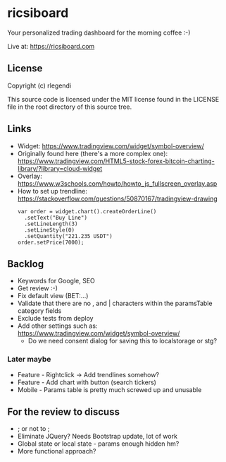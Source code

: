 # ricsiboard

Your personalized trading dashboard for the morning coffee :-)

Live at: https://ricsiboard.com

## License

Copyright (c) rlegendi

This source code is licensed under the MIT license found in the
LICENSE file in the root directory of this source tree.

## Links

* Widget: https://www.tradingview.com/widget/symbol-overview/
* Originally found here (there's a more complex one): https://www.tradingview.com/HTML5-stock-forex-bitcoin-charting-library/?library=cloud-widget
* Overlay: https://www.w3schools.com/howto/howto_js_fullscreen_overlay.asp
* How to set up trendline: https://stackoverflow.com/questions/50870167/tradingview-drawing
	```
	var order = widget.chart().createOrderLine()
	  .setText("Buy Line")
	  .setLineLength(3)
	  .setLineStyle(0)
	  .setQuantity("221.235 USDT")
	order.setPrice(7000);
	```

## Backlog

* Keywords for Google, SEO
* Get review :-)
* Fix default view (BET:...)
* Validate that there are no , and | characters within the paramsTable category fields
* Exclude tests from deploy
* Add other settings such as: https://www.tradingview.com/widget/symbol-overview/
  * Do we need consent dialog for saving this to localstorage or stg?

### Later maybe

* Feature - Rightclick -> Add trendlines somehow?
* Feature - Add chart with button (search tickers)
* Mobile - Params table is pretty much screwed up and unusable

## For the review to discuss

* ; or not to ;
* Eliminate JQuery? Needs Bootstrap update, lot of work
* Global state or local state - params enough hidden hm?
* More functional approach?
